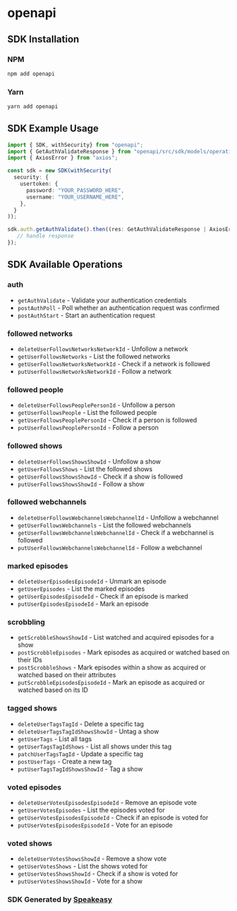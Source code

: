 # openapi

<!-- Start SDK Installation -->
## SDK Installation

### NPM

```bash
npm add openapi
```

### Yarn

```bash
yarn add openapi
```
<!-- End SDK Installation -->

## SDK Example Usage
<!-- Start SDK Example Usage -->
```typescript
import { SDK, withSecurity} from "openapi";
import { GetAuthValidateResponse } from "openapi/src/sdk/models/operations";
import { AxiosError } from "axios";

const sdk = new SDK(withSecurity(
  security: {
    usertoken: {
      password: "YOUR_PASSWORD_HERE",
      username: "YOUR_USERNAME_HERE",
    },
  }
));

sdk.auth.getAuthValidate().then((res: GetAuthValidateResponse | AxiosError) => {
   // handle response
});
```
<!-- End SDK Example Usage -->

<!-- Start SDK Available Operations -->
## SDK Available Operations

### auth

* `getAuthValidate` - Validate your authentication credentials
* `postAuthPoll` - Poll whether an authentication request was confirmed
* `postAuthStart` - Start an authentication request

### followed networks

* `deleteUserFollowsNetworksNetworkId` - Unfollow a network
* `getUserFollowsNetworks` - List the followed networks
* `getUserFollowsNetworksNetworkId` - Check if a network is followed
* `putUserFollowsNetworksNetworkId` - Follow a network

### followed people

* `deleteUserFollowsPeoplePersonId` - Unfollow a person
* `getUserFollowsPeople` - List the followed people
* `getUserFollowsPeoplePersonId` - Check if a person is followed
* `putUserFollowsPeoplePersonId` - Follow a person

### followed shows

* `deleteUserFollowsShowsShowId` - Unfollow a show
* `getUserFollowsShows` - List the followed shows
* `getUserFollowsShowsShowId` - Check if a show is followed
* `putUserFollowsShowsShowId` - Follow a show

### followed webchannels

* `deleteUserFollowsWebchannelsWebchannelId` - Unfollow a webchannel
* `getUserFollowsWebchannels` - List the followed webchannels
* `getUserFollowsWebchannelsWebchannelId` - Check if a webchannel is followed
* `putUserFollowsWebchannelsWebchannelId` - Follow a webchannel

### marked episodes

* `deleteUserEpisodesEpisodeId` - Unmark an episode
* `getUserEpisodes` - List the marked episodes
* `getUserEpisodesEpisodeId` - Check if an episode is marked
* `putUserEpisodesEpisodeId` - Mark an episode

### scrobbling

* `getScrobbleShowsShowId` - List watched and acquired episodes for a show
* `postScrobbleEpisodes` - Mark episodes as acquired or watched based on their IDs
* `postScrobbleShows` - Mark episodes within a show as acquired or watched based on their attributes
* `putScrobbleEpisodesEpisodeId` - Mark an episode as acquired or watched based on its ID

### tagged shows

* `deleteUserTagsTagId` - Delete a specific tag
* `deleteUserTagsTagIdShowsShowId` - Untag a show
* `getUserTags` - List all tags
* `getUserTagsTagIdShows` - List all shows under this tag
* `patchUserTagsTagId` - Update a specific tag
* `postUserTags` - Create a new tag
* `putUserTagsTagIdShowsShowId` - Tag a show

### voted episodes

* `deleteUserVotesEpisodesEpisodeId` - Remove an episode vote
* `getUserVotesEpisodes` - List the episodes voted for
* `getUserVotesEpisodesEpisodeId` - Check if an episode is voted for
* `putUserVotesEpisodesEpisodeId` - Vote for an episode

### voted shows

* `deleteUserVotesShowsShowId` - Remove a show vote
* `getUserVotesShows` - List the shows voted for
* `getUserVotesShowsShowId` - Check if a show is voted for
* `putUserVotesShowsShowId` - Vote for a show

<!-- End SDK Available Operations -->

### SDK Generated by [Speakeasy](https://docs.speakeasyapi.dev/docs/using-speakeasy/client-sdks)
